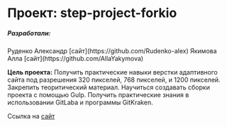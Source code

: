 <h1>Проект: step-project-forkio </h1>

<h5>Разработали:</h5>
  Руденко Александр [сайт](https://github.com/Rudenko-alex)
  Якимова Алла [сайт](https://github.com/AllaYakymova)


**Цель проекта:** Получить практические навыки верстки адаптивного сайта под разрешения 320 пикселей, 768 пикселей, и 1200 пикселей. Закрепить теоритический материал. Научиться создавать сборки проекта с помощью Gulp. Получить практические знания в использовании GitLaba и программы GitKraken.

Ссылка на [сайт](https://rudenko-alex.github.io/forkio/)
